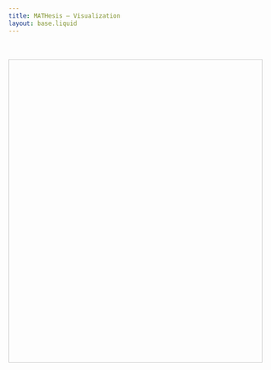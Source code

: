 ```yaml
---
title: MATHesis – Visualization
layout: base.liquid
---
```


<div id="graph-container" style="height: 600px; border: 1px solid #ccc; margin: 3rem auto;"></div>

<script src="https://unpkg.com/vis-network/standalone/umd/vis-network.min.js"></script>
<script>
async function drawGraph() {
  // 加载 CSV 数据
  const nodeCsv = await fetch("/static/node-export.csv").then(res => res.text());
  const edgeCsv = await fetch("/static/relationship-export.csv").then(res => res.text());

  // 解析 CSV 并清洗字段名为统一格式
  const parseCSV = (text) => {
    const [headerLine, ...lines] = text.trim().split("\n");
    const headers = headerLine
      .split(",")
      .map(h => h.trim().replace(/^"|"$/g, ""));

    const normalizeKeys = (row) =>
      Object.fromEntries(
        Object.entries(row).map(([k, v]) => [k.trim().replace(/\s+/g, "_"), v])
      );

    return lines.map(line => {
      const values = line.split(",").map(v => v.trim().replace(/^"|"$/g, ""));
      const row = Object.fromEntries(values.map((v, i) => [headers[i], v]));
      return normalizeKeys(row);
    });
  };

  const rawNodes = parseCSV(nodeCsv);
  const rawEdges = parseCSV(edgeCsv);

  console.log("✅ rawNodes sample:", rawNodes.slice(0, 2));
  console.log("✅ rawEdges sample:", rawEdges.slice(0, 2));

  // 创建节点数据
  const nodes = new vis.DataSet(
    rawNodes.map(n => {
      const zh = n["name_zh"]?.trim();
      const sa = n["name_sa"]?.trim();
      const val = n["value"]?.trim();
      const en = n["name_en"]?.trim();

      // 拼接 label：中文优先，其次梵文或值，英文在后缀
      let label = "";
      if (zh || sa || val) {
        label = `${zh || sa || val}${en ? " / " + en : ""}`;
      } else if (en) {
        label = en;
      } else {
        label = "Unnamed";
      }

      const title = n["note"]?.trim() || label;

      return {
        id: n["~id"],
        label,
        title,
        color: n["~labels"] === "Number" ? "#3a7bd5" : "#e86e6e",
        font: { face: "Georgia" }
      };
    })
  );

  // 创建边数据
  const edges = new vis.DataSet(
    rawEdges.map(e => ({
      from: e["~start_node_id"],
      to: e["~end_node_id"],
      arrows: "to",
      label: e["~relationship_type"] || "",
      font: { align: 'middle', face: "Georgia", ital: true },
      color: { color: "#bbb", highlight: "#444" }
    }))
  );

  // 渲染图
  const container = document.getElementById("graph-container");
  const data = { nodes, edges };
  const options = {
    layout: { improvedLayout: true },
    nodes: {
      shape: "dot",
      size: 18
    },
    edges: {
      smooth: true
    },
    physics: {
      enabled: true,
      stabilization: { iterations: 200 }
    }
  };

  new vis.Network(container, data, options);
}

drawGraph();
</script>
